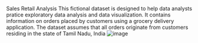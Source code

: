Sales Retail Analysis
This fictional dataset is designed to help data analysts pratice exploratory data analysis and data visualization. It contains information on orders placed by customers using a grocery delivery application.
The dataset assumes that all orders originate from customers residing in the state of Tamil Nadu, India
![image](https://github.com/user-attachments/assets/ef354f5d-8189-43f3-917b-dd437c5df6e6)

